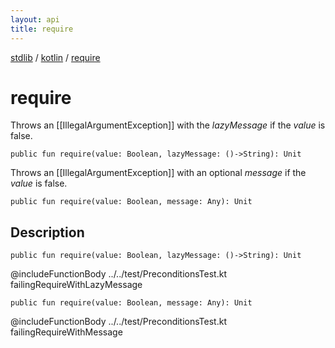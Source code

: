 ```yaml
---
layout: api
title: require
---
```

[stdlib](../index.md) / [kotlin](index.md) / [require](require.md)

# require
Throws an [[IllegalArgumentException]] with the *lazyMessage* if the *value* is false.
```
public fun require(value: Boolean, lazyMessage: ()->String): Unit
```
Throws an [[IllegalArgumentException]] with an optional *message* if the *value* is false.
```
public fun require(value: Boolean, message: Any): Unit
```
## Description
```
public fun require(value: Boolean, lazyMessage: ()->String): Unit
```
@includeFunctionBody ../../test/PreconditionsTest.kt failingRequireWithLazyMessage

```
public fun require(value: Boolean, message: Any): Unit
```
@includeFunctionBody ../../test/PreconditionsTest.kt failingRequireWithMessage

